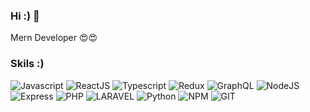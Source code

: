 ### Hi :) 👋

Mern Developer 😍😍

### Skils :)
<p>
<img src="https://img.shields.io/badge/Javascript-F7DF1E?style=flat-square&logo=javascript&logoColor=1f1f1f" alt="Javascript">
<img src="https://img.shields.io/badge/ReactJS-1f1f1f?style=flat-square&logo=react&logoColor=61DAFB" alt="ReactJS">
  <img src="https://img.shields.io/badge/Typescript-1f1f1f?style=flat-square&logo=typescript&logoColor=61DAFB" alt="Typescript">
  <img src="https://img.shields.io/badge/Redux-1f1f1f?style=flat-square&logo=redux&logoColor=764abc" alt="Redux">
<img src="https://img.shields.io/badge/GraphQL-1f1f1f?style=flat-square&logo=GraphQL&logoColor=E10098" alt="GraphQL">
<img src="https://img.shields.io/badge/NodeJS-339933?style=flat-square&logo=NODE.JS&logoColor=white" alt="NodeJS">
<img src="https://img.shields.io/badge/Express-00A98F.svg?style=flat-square&logo=express&logoColor=white" alt="Express">
<img src="https://img.shields.io/badge/PHP-777BB4.svg?style=flat-square&logo=php&logoColor=white" alt="PHP">
  <img src="https://img.shields.io/badge/Laravel-fb503b.svg?style=flat-square&logo=laravel&logoColor=white" alt="LARAVEL">
<img src="https://img.shields.io/badge/python-3776AB.svg?style=flat-square&logo=python&logoColor=white" alt="Python">
<img src="https://img.shields.io/badge/NPM-CB3837?style=flat-square&logo=npm&logoColor=white" alt="NPM">
<img src="https://img.shields.io/badge/GIT-F05032?style=flat-square&logo=git&logoColor=white" alt="GIT">
</p>
<div style="text-align: center;">
  <img src="https://github-readme-stats.vercel.app/api?username=Alireza17224&count_private=true&show_icons=true&count_private=true&theme=dark&include_all_commits=true" alt="">
</div>
